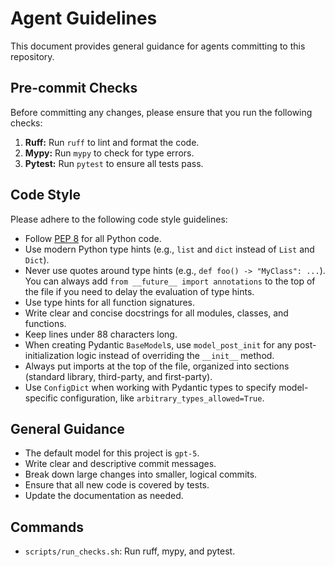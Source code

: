 # Agent Guidelines

This document provides general guidance for agents committing to this repository.

## Pre-commit Checks

Before committing any changes, please ensure that you run the following checks:

1.  **Ruff:** Run `ruff` to lint and format the code.
2.  **Mypy:** Run `mypy` to check for type errors.
3.  **Pytest:** Run `pytest` to ensure all tests pass.

## Code Style

Please adhere to the following code style guidelines:

*   Follow [PEP 8](https://www.python.org/dev/peps/pep-0008/) for all Python code.
*   Use modern Python type hints (e.g., `list` and `dict` instead of `List` and `Dict`).
*   Never use quotes around type hints (e.g., `def foo() -> "MyClass": ...`). You can always add `from __future__ import annotations` to the top of the file if you need to delay the evaluation of type hints.
*   Use type hints for all function signatures.
*   Write clear and concise docstrings for all modules, classes, and functions.
*   Keep lines under 88 characters long.
*   When creating Pydantic `BaseModel`s, use `model_post_init` for any post-initialization logic instead of overriding the `__init__` method.
*   Always put imports at the top of the file, organized into sections (standard library, third-party, and first-party).
*   Use `ConfigDict` when working with Pydantic types to specify model-specific configuration, like `arbitrary_types_allowed=True`.

## General Guidance

*   The default model for this project is `gpt-5`.
*   Write clear and descriptive commit messages.
*   Break down large changes into smaller, logical commits.
*   Ensure that all new code is covered by tests.
*   Update the documentation as needed.

## Commands

- `scripts/run_checks.sh`: Run ruff, mypy, and pytest.
